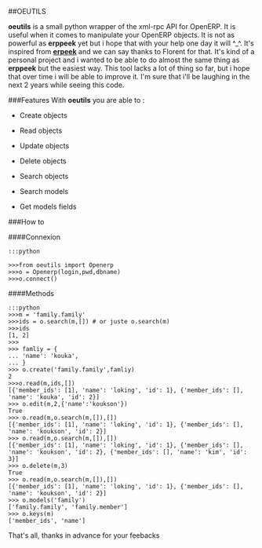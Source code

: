 ##OEUTILS

__oeutils__ is a small python wrapper of the xml-rpc API for OpenERP. It is useful when it comes to  manipulate your OpenERP objects.
It is not as powerful as __erppeek__ yet but i hope that with your help one day it will ^_^.
It's inspired from [__erpeek__](https://github.com/florentx/erppeek) and we can say thanks to Florent for that.
It's kind of a personal project and i wanted to be able to do almost the same thing as __erppeek__ but the easiest way.
This tool lacks a lot of thing so far, but i hope that over time i will be able to improve it.
I'm sure that i'll be laughing in the next 2 years while seeing this code.

###Features
With __oeutils__ you are able to :

* Create objects

* Read objects

* Update objects

* Delete objects

* Search objects

* Search models

* Get models fields


###How to

####Connexion

	:::python

	>>>from oeutils import Openerp
  	>>>o = Openerp(login,pwd,dbname)
  	>>>o.connect()

####Methods

	:::python
	>>>m = 'family.family'
	>>>ids = o.search(m,[]) # or juste o.search(m)
	>>>ids
	[1, 2]
	>>>
	>>> famliy = {
	... 'name': 'kouka',
	... }
    >>> o.create('family.family',famliy)
    2
    >>>o.read(m,ids,[])
    [{'member_ids': [1], 'name': 'loking', 'id': 1}, {'member_ids': [], 'name': 'kouka', 'id': 2}]
    >>> o.edit(m,2,{'name':'koukson'})
    True
    >>> o.read(m,o.search(m,[]),[])
    [{'member_ids': [1], 'name': 'loking', 'id': 1}, {'member_ids': [], 'name': 'koukson', 'id': 2}]
    >>> o.read(m,o.search(m,[]),[])
    [{'member_ids': [1], 'name': 'loking', 'id': 1}, {'member_ids': [], 'name': 'koukson', 'id': 2}, {'member_ids': [], 'name': 'kim', 'id': 3}]
    >>> o.delete(m,3)
    True
    >>> o.read(m,o.search(m,[]),[])
    [{'member_ids': [1], 'name': 'loking', 'id': 1}, {'member_ids': [], 'name': 'koukson', 'id': 2}]
	>>> o.models('family')		
	['family.family', 'family.member']
	>>> o.keys(m)
    ['member_ids', 'name']

That's all, thanks in advance for your feebacks

